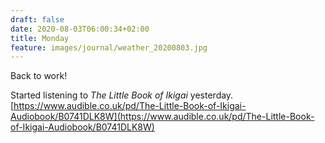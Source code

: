 ```yaml
---
draft: false    
date: 2020-08-03T06:00:34+02:00
title: Monday
feature: images/journal/weather_20200803.jpg
---
```


Back to work!

Started listening to *The Little Book of Ikigai* yesterday.
[https://www.audible.co.uk/pd/The-Little-Book-of-Ikigai-Audiobook/B0741DLK8W](https://www.audible.co.uk/pd/The-Little-Book-of-Ikigai-Audiobook/B0741DLK8W)
